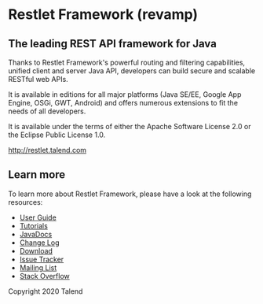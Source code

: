 # Restlet Framework (revamp)

## The leading REST API framework for Java

Thanks to Restlet Framework's powerful routing and filtering capabilities, unified client and server
Java API, developers can build secure and scalable RESTful web APIs.

It is available in editions for all major platforms (Java SE/EE, Google App Engine, OSGi, GWT,
Android) and offers numerous extensions to fit the needs of all developers.

It is available under the terms of either the Apache Software License 2.0 or the Eclipse Public
License 1.0.

http://restlet.talend.com

## Learn more

To learn more about Restlet Framework, please have a look at the following resources:

* [User Guide](https://restlet.talend.com/documentation/user-guide/2.4/)
* [Tutorials](https://restlet.talend.com/documentation/tutorials/2.4/)
* [JavaDocs](https://restlet.talend.com/documentation/javadocs/2.4/)
* [Change Log](https://restlet.talend.com/documentation/2.4/changelog)
* [Download](https://restlet.talend.com/downloads/current/)
* [Issue Tracker](https://github.com/restlet/restlet-framework-java/issues)
* [Mailing List](https://groups.google.com/a/restlet.org/forum/#!forum/framework-discuss)
* [Stack Overflow](http://stackoverflow.com/questions/tagged/restlet)

Copyright 2020 Talend
